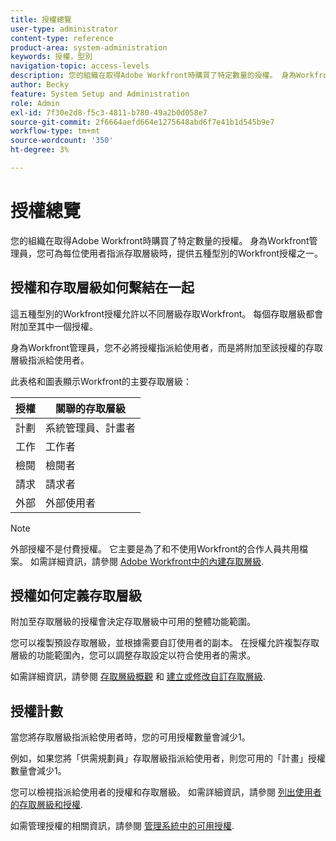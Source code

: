 ```yaml
---
title: 授權總覽
user-type: administrator
content-type: reference
product-area: system-administration
keywords: 授權，型別
navigation-topic: access-levels
description: 您的組織在取得Adobe Workfront時購買了特定數量的授權。 身為Workfront管理員，您可為每位使用者指派存取層級時，提供五種型別的Workfront授權之一。
author: Becky
feature: System Setup and Administration
role: Admin
exl-id: 7f30e2d8-f5c3-4811-b780-49a2b0d058e7
source-git-commit: 2f6664aefd664e1275648abd6f7e41b1d545b9e7
workflow-type: tm+mt
source-wordcount: '350'
ht-degree: 3%

---
```


# 授權總覽

您的組織在取得Adobe Workfront時購買了特定數量的授權。 身為Workfront管理員，您可為每位使用者指派存取層級時，提供五種型別的Workfront授權之一。

## 授權和存取層級如何繫結在一起

這五種型別的Workfront授權允許以不同層級存取Workfront。 每個存取層級都會附加至其中一個授權。

身為Workfront管理員，您不必將授權指派給使用者，而是將附加至該授權的存取層級指派給使用者。

此表格和圖表顯示Workfront的主要存取層級：

| 授權 | 關聯的存取層級 |
|--- |--- |
| 計劃 | 系統管理員、計畫者 |
| 工作 | 工作者 |
| 檢閱 | 檢閱者 |
| 請求 | 請求者 |
| 外部 | 外部使用者 |

>[!NOTE]
>
>外部授權不是付費授權。 它主要是為了和不使用Workfront的合作人員共用檔案。 如需詳細資訊，請參閱 [Adobe Workfront中的內建存取層級](/help/quicksilver/administration-and-setup/add-users/access-levels-and-object-permissions/default-access-levels-in-workfront.md).

## 授權如何定義存取層級

附加至存取層級的授權會決定存取層級中可用的整體功能範圍。

您可以複製預設存取層級，並根據需要自訂使用者的副本。 在授權允許複製存取層級的功能範圍內，您可以調整存取設定以符合使用者的需求。

如需詳細資訊，請參閱 [存取層級概觀](../../../administration-and-setup/add-users/access-levels-and-object-permissions/access-levels-overview.md) 和 [建立或修改自訂存取層級](../../../administration-and-setup/add-users/configure-and-grant-access/create-modify-access-levels.md).

## 授權計數

當您將存取層級指派給使用者時，您的可用授權數量會減少1。

例如，如果您將「供需規劃員」存取層級指派給使用者，則您可用的「計畫」授權數量會減少1。

您可以檢視指派給使用者的授權和存取層級。 如需詳細資訊，請參閱 [列出使用者的存取層級和授權](../../../administration-and-setup/add-users/access-levels-and-object-permissions/list-access-levels-and-licenses-for-your-users.md).

如需管理授權的相關資訊，請參閱 [管理系統中的可用授權](../../../administration-and-setup/get-started-wf-administration/manage-available-licenses-in-your-system.md).
